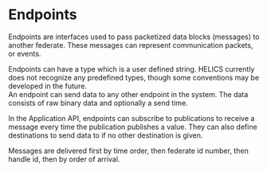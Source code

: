Endpoints
=======

Endpoints are interfaces used to pass packetized data blocks (messages) to another federate.  These messages can represent communication packets, or events.  

Endpoints can have a type which is a user defined string.  HELICS currently does not recognize any predefined types, though some conventions may be developed in the future.  
An endpoint can send data to any other endpoint in the system.  The data consists of raw binary data and optionally a send time.  

In the Application API, endpoints can subscribe to publications to receive a message every time the publication publishes a value.  They can also define destinations to send data to if no other destination is given.  

Messages are delivered first by time order, then federate id number, then handle id, then by order of arrival.  
